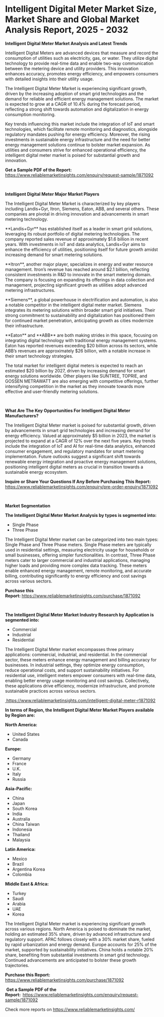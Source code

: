 <p><h1>Intelligent Digital Meter Market Size, Market Share and Global Market Analysis Report, 2025 - 2032</h1></p><p><strong>Intelligent Digital Meter Market Analysis and Latest Trends</strong></p>
<p><p>Intelligent Digital Meters are advanced devices that measure and record the consumption of utilities such as electricity, gas, or water. They utilize digital technology to provide real-time data and enable two-way communication between the metering device and utility providers. This innovation enhances accuracy, promotes energy efficiency, and empowers consumers with detailed insights into their utility usage.</p><p>The Intelligent Digital Meter Market is experiencing significant growth, driven by the increasing adoption of smart grid technologies and the demand for reliable and efficient energy management solutions. The market is expected to grow at a CAGR of 10.4% during the forecast period, reflecting a strong shift towards automation and digitalization in energy consumption monitoring.</p><p>Key trends influencing this market include the integration of IoT and smart technologies, which facilitate remote monitoring and diagnostics, alongside regulatory mandates pushing for energy efficiency. Moreover, the rising investments in sustainable energy infrastructure and the need for better energy management solutions continue to bolster market expansion. As utilities and consumers strive for enhanced operational efficiency, the intelligent digital meter market is poised for substantial growth and innovation.</p></p>
<p><strong>Get a Sample PDF of the Report:&nbsp;</strong> <a href="https://www.reliablemarketinsights.com/enquiry/request-sample/1871092?utm_campaign=2395&utm_medium=2&utm_source=Github&utm_content=ia&utm_term=14022025&utm_id=intelligent-digital-meter">https://www.reliablemarketinsights.com/enquiry/request-sample/1871092</a></p>
<p>&nbsp;</p>
<p><strong>Intelligent Digital Meter Major Market Players</strong></p>
<p><p>The Intelligent Digital Meter Market is characterized by key players including Landis+Gyr, Itron, Siemens, Eaton, ABB, and several others. These companies are pivotal in driving innovation and advancements in smart metering technology.</p><p>**Landis+Gyr** has established itself as a leader in smart grid solutions, leveraging its robust portfolio of digital metering technologies. The company reported sales revenue of approximately $1.6 billion in recent years. With investments in IoT and data analytics, Landis+Gyr aims to enhance the efficiency of utilities, positioning itself for future growth amidst increasing demand for smart metering solutions.</p><p>**Itron**, another major player, specializes in energy and water resource management. Itron’s revenue has reached around $2.1 billion, reflecting consistent investments in R&D to innovate in the smart metering domain. The company is focusing on expanding its offerings in data collection and management, projecting significant growth as utilities adopt advanced metering infrastructures.</p><p>**Siemens**, a global powerhouse in electrification and automation, is also a notable competitor in the intelligent digital meter market. Siemens integrates its metering solutions within broader smart grid initiatives. Their strong commitment to sustainability and digitalization has positioned them for continued market penetration, anticipating growth as cities modernize their infrastructure.</p><p>**Eaton** and **ABB** are both making strides in this space, focusing on integrating digital technology with traditional energy management systems. Eaton has reported revenues exceeding $20 billion across its sectors, while ABB’s revenues are approximately $26 billion, with a notable increase in their smart technology strategies.</p><p>The total market for intelligent digital meters is expected to reach an estimated $20 billion by 2027, driven by increasing demand for smart energy solutions worldwide. Other players like SUNTREE, TOPRIE, and GOSSEN METRAWATT are also emerging with competitive offerings, further intensifying competition in the market as they innovate towards more effective and user-friendly metering solutions.</p></p>
<p>&nbsp;</p>
<p><strong>What Are The Key Opportunities For Intelligent Digital Meter Manufacturers?</strong></p>
<p><p>The Intelligent Digital Meter market is poised for substantial growth, driven by advancements in smart grid technologies and increasing demand for energy efficiency. Valued at approximately $5 billion in 2023, the market is projected to expand at a CAGR of 12% over the next five years. Key trends include the integration of IoT and AI for real-time data analytics, enhanced consumer engagement, and regulatory mandates for smart metering implementation. Future outlooks suggest a significant shift towards renewable energy integration and proactive energy management solutions, positioning intelligent digital meters as crucial in transition towards a sustainable energy ecosystem.</p></p>
<p><strong>Inquire or Share Your Questions If Any Before Purchasing This Report:</strong> <a href="https://www.reliablemarketinsights.com/enquiry/pre-order-enquiry/1871092?utm_campaign=2395&utm_medium=2&utm_source=Github&utm_content=ia&utm_term=14022025&utm_id=intelligent-digital-meter">https://www.reliablemarketinsights.com/enquiry/pre-order-enquiry/1871092</a></p>
<p>&nbsp;</p>
<p><strong>Market Segmentation</strong></p>
<p><strong>The Intelligent Digital Meter Market Analysis by types is segmented into:</strong></p>
<p><ul><li>Single Phase</li><li>Three Phase</li></ul></p>
<p><p>The Intelligent Digital Meter market can be categorized into two main types: Single Phase and Three Phase meters. Single Phase meters are typically used in residential settings, measuring electricity usage for households or small businesses, offering simpler functionalities. In contrast, Three Phase meters cater to larger commercial and industrial applications, managing higher loads and providing more complex data tracking. These meters enable enhanced energy management, remote monitoring, and accurate billing, contributing significantly to energy efficiency and cost savings across various sectors.</p></p>
<p><strong>Purchase this Report:&nbsp;</strong><a href="https://www.reliablemarketinsights.com/purchase/1871092?utm_campaign=2395&utm_medium=2&utm_source=Github&utm_content=ia&utm_term=14022025&utm_id=intelligent-digital-meter">https://www.reliablemarketinsights.com/purchase/1871092</a></p>
<p>&nbsp;</p>
<p><strong>The Intelligent Digital Meter Market Industry Research by Application is segmented into:</strong></p>
<p><ul><li>Commercial</li><li>Industrial</li><li>Residential</li></ul></p>
<p><p>The Intelligent Digital Meter market encompasses three primary applications: commercial, industrial, and residential. In the commercial sector, these meters enhance energy management and billing accuracy for businesses. In industrial settings, they optimize energy consumption, reduce operational costs, and support sustainability initiatives. For residential use, intelligent meters empower consumers with real-time data, enabling better energy usage monitoring and cost savings. Collectively, these applications drive efficiency, modernize infrastructure, and promote sustainable practices across various sectors.</p></p>
<p><a href="https://www.reliablemarketinsights.com/intelligent-digital-meter-r1871092?utm_campaign=2395&utm_medium=2&utm_source=Github&utm_content=ia&utm_term=14022025&utm_id=intelligent-digital-meter">&nbsp;https://www.reliablemarketinsights.com/intelligent-digital-meter-r1871092</a></p>
<p><strong>In terms of Region, the Intelligent Digital Meter Market Players available by Region are:</strong></p>
<p>
    <p> <strong> North America: </strong>
        <ul>
            <li>United States</li>
            <li>Canada</li>
        </ul>
        </p> 
    <p> <strong> Europe: </strong>
        <ul>
            <li>Germany</li>
            <li>France</li>
            <li>U.K.</li>
            <li>Italy</li>
            <li>Russia</li>
        </ul>
        </p> 
    <p> <strong> Asia-Pacific: </strong>
        <ul>
            <li>China</li>
            <li>Japan</li>
            <li>South Korea</li>
            <li>India</li>
            <li>Australia</li>
            <li>China Taiwan</li>
            <li>Indonesia</li>
            <li>Thailand</li>
            <li>Malaysia</li>
        </ul>
        </p> 
    <p> <strong> Latin America: </strong>
        <ul>
            <li>Mexico</li>
            <li>Brazil</li>
            <li>Argentina Korea</li>
            <li>Colombia</li>
        </ul>
        </p> 
    <p> <strong> Middle East & Africa: </strong>
        <ul>
            <li>Turkey</li>
            <li>Saudi</li>
            <li>Arabia</li>
            <li>UAE</li>
            <li>Korea</li>
        </ul>
    </p>
    </p>
<p><p>The Intelligent Digital Meter market is experiencing significant growth across various regions. North America is poised to dominate the market, holding an estimated 35% share, driven by advanced infrastructure and regulatory support. APAC follows closely with a 30% market share, fueled by rapid urbanization and energy demand. Europe accounts for 25% of the market, supported by sustainability initiatives. China holds a notable 20% share, benefiting from substantial investments in smart grid technology. Continued advancements are anticipated to bolster these growth trajectories.</p></p>
<p><strong>Purchase this Report: </strong><a href="https://www.reliablemarketinsights.com/purchase/1871092?utm_campaign=2395&utm_medium=2&utm_source=Github&utm_content=ia&utm_term=14022025&utm_id=intelligent-digital-meter">https://www.reliablemarketinsights.com/purchase/1871092</a></p>
<p>&nbsp;<strong>Get a Sample PDF of the Report:&nbsp;&nbsp;</strong><a href="https://www.reliablemarketinsights.com/enquiry/request-sample/1871092?utm_campaign=2395&utm_medium=2&utm_source=Github&utm_content=ia&utm_term=14022025&utm_id=intelligent-digital-meter">https://www.reliablemarketinsights.com/enquiry/request-sample/1871092</a></p>
<p><strong></strong></p>
<p>Check more reports on <a href="https://www.reliablemarketinsights.com/?utm_campaign=2395&utm_medium=2&utm_source=Github&utm_content=ia&utm_term=14022025&utm_id=intelligent-digital-meter">https://www.reliablemarketinsights.com/</a></p>